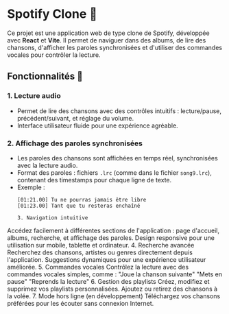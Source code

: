 # Spotify Clone 🎵

Ce projet est une application web de type clone de Spotify, développée avec **React** et **Vite**. Il permet de naviguer dans des albums, de lire des chansons, d'afficher les paroles synchronisées et d'utiliser des commandes vocales pour contrôler la lecture.

## Fonctionnalités 🚀

### 1. **Lecture audio**
- Permet de lire des chansons avec des contrôles intuitifs : lecture/pause, précédent/suivant, et réglage du volume.
- Interface utilisateur fluide pour une expérience agréable.

### 2. **Affichage des paroles synchronisées**
- Les paroles des chansons sont affichées en temps réel, synchronisées avec la lecture audio.
- Format des paroles : fichiers `.lrc` (comme dans le fichier `song9.lrc`), contenant des timestamps pour chaque ligne de texte.
- Exemple :
  ```plaintext
  [01:21.00] Tu ne pourras jamais être libre
  [01:23.00] Tant que tu resteras enchaîné

  3. Navigation intuitive
Accédez facilement à différentes sections de l'application : page d'accueil, albums, recherche, et affichage des paroles.
Design responsive pour une utilisation sur mobile, tablette et ordinateur.
4. Recherche avancée
Recherchez des chansons, artistes ou genres directement depuis l'application.
Suggestions dynamiques pour une expérience utilisateur améliorée.
5. Commandes vocales
Contrôlez la lecture avec des commandes vocales simples, comme :
"Joue la chanson suivante"
"Mets en pause"
"Reprends la lecture"
6. Gestion des playlists
Créez, modifiez et supprimez vos playlists personnalisées.
Ajoutez ou retirez des chansons à la volée.
7. Mode hors ligne (en développement)
Téléchargez vos chansons préférées pour les écouter sans connexion Internet.